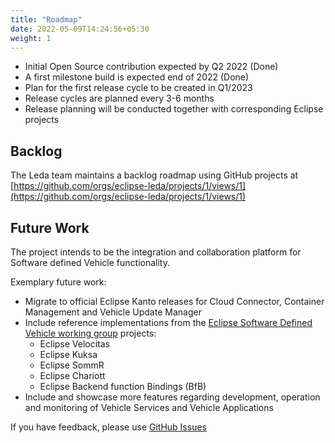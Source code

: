 ```yaml
---
title: "Roadmap"
date: 2022-05-09T14:24:56+05:30
weight: 1
---
```


- Initial Open Source contribution expected by Q2 2022 (Done)
- A first milestone build is expected end of 2022 (Done)
- Plan for the first release cycle to be created in Q1/2023
- Release cycles are planned every 3-6 months
- Release planning will be conducted together with corresponding Eclipse projects

## Backlog

The Leda team maintains a backlog roadmap using GitHub projects at [https://github.com/orgs/eclipse-leda/projects/1/views/1](https://github.com/orgs/eclipse-leda/projects/1/views/1)

## Future Work

The project intends to be the integration and collaboration platform for Software defined Vehicle functionality.

Exemplary future work:

- Migrate to official Eclipse Kanto releases for Cloud Connector, Container Management and Vehicle Update Manager
- Include reference implementations from the [Eclipse Software Defined Vehicle working group](https://projects.eclipse.org/working-group/eclipse-software-defined-vehicle) projects:
  - Eclipse Velocitas
  - Eclipse Kuksa
  - Eclipse SommR
  - Eclipse Chariott
  - Eclipse Backend function Bindings (BfB)
- Include and showcase more features regarding development, operation and monitoring of Vehicle Services and Vehicle Applications

If you have feedback, please use [GitHub Issues](https://github.com/eclipse-leda/)
